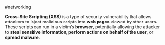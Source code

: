 #networking 

**Cross-Site Scripting (XSS)** is a type of security vulnerability that allows attackers to inject malicious scripts into **web pages** viewed by other users. These scripts can run in a victim’s **browser**, potentially allowing the attacker to **steal sensitive information**, **perform actions on behalf of the user**, or **spread malware**.